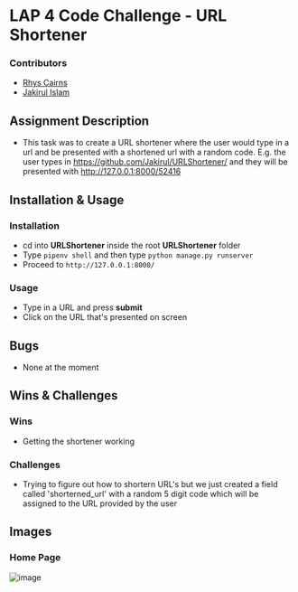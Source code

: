 # LAP 4  Code Challenge - URL Shortener 
### Contributors
- [Rhys Cairns](https://github.com/cairnsy6)
- [Jakirul Islam](https://github.com/Jakirul)


## Assignment Description
- This task was to create a URL shortener where the user would type in a url and be presented with a shortened url with a random code. E.g. the user types in https://github.com/Jakirul/URLShortener/ and they will be presented with http://127.0.0.1:8000/52416


## Installation & Usage
### Installation
- cd into **URLShortener** inside the root **URLShortener** folder
- Type `pipenv shell` and then type `python manage.py runserver`
- Proceed to `http://127.0.0.1:8000/`

### Usage
- Type in a URL and press **submit**
- Click on the URL that's presented on screen

## Bugs
- None at the moment

## Wins & Challenges
### Wins
- Getting the shortener working

### Challenges
- Trying to figure out how to shortern URL's but we just created a field called 'shorterned_url' with a random 5 digit code which will be assigned to the URL provided by the user

## Images
### Home Page
![image](https://user-images.githubusercontent.com/8548957/152150502-8389cee1-06ff-4f13-84a9-d8253a69cbf0.png)
